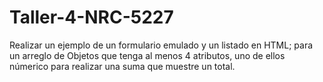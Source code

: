 # Taller-4-NRC-5227
Realizar un ejemplo de un formulario emulado y un listado en HTML; para un arreglo de Objetos que tenga al menos 4 atributos, uno de ellos númerico para realizar una suma que muestre un total.
